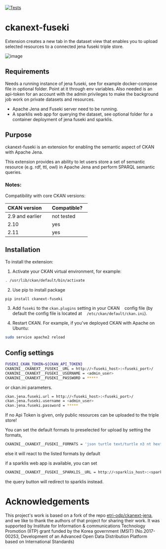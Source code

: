 [![Tests](https://github.com/Mat-O-Lab/ckanext-fuseki/actions/workflows/test.yml/badge.svg)](https://github.com/Mat-O-Lab/ckanext-fuseki/actions/workflows/test.yml)

# ckanext-fuseki

Extension creates a new tab in the dataset view that enables you to upload selected resources to a connected jena fuseki triple store. 

![image](ckan-fuseki.png)

## Requirements
Needs a running instance of jena fuseki, see for example docker-compose file in optional folder. 
Point at it through env variables. Also needed is an api-token for an account with the admin privileges to make the background job work on private datasets and resources.

* Apache Jena and Fuseki server need to be running.
* <optional> A sparklis web app for querying the dataset, see optional folder for a container deployment of jena fuseki and sparklis.

## Purpose

ckanext-fuseki is an extension for enabling the semantic aspect of CKAN with Apache Jena.

This extension provides an ability to let users store a set of semantic resource (e.g. rdf, ttl, owl) in Apache Jena and perform SPARQL semantic queries.

### Notes:

Compatibility with core CKAN versions:

| CKAN version    | Compatible?   |
| --------------- | ------------- |
| 2.9 and earlier  | not tested    |
| 2.10             | yes    |
| 2.11            | yes    |


## Installation

To install the extension:

1. Activate your CKAN virtual environment, for example:
```bash
. /usr/lib/ckan/default/bin/activate
```
2. Use pip to install package
```bash
pip install ckanext-fuseki
```
3. Add `fuseki` to the `ckan.plugins` setting in your CKAN
   config file (by default the config file is located at
   `/etc/ckan/default/ckan.ini`).

4. Restart CKAN. For example, if you've deployed CKAN with Apache on Ubuntu:
```bash
sudo service apache2 reload
```

## Config settings

```bash
FUSEKI_CKAN_TOKEN=${CKAN_API_TOKEN}
CKANINI__CKANEXT__FUSEKI__URL = http://<fuseki_host>:<fuseki_port>/
CKANINI__CKANEXT__FUSEKI__USERNAME = <admin_user>
CKANINI__CKANEXT__FUSEKI__PASSWORD = *****
```
or ckan.ini parameters.
```bash
ckan.jena.fuseki.url = http://<fuseki_host>:<fuseki_port>/
ckan.jena.fuseki.username = <admin_user>
ckan.jena.fuseki.password = *****
```
If no Api Token is given, only public resources can be uploaded to the triple store!

You can set the default formats to preselected for upload by setting the formats,
```bash
CKANINI__CKANEXT__FUSEKI__FORMATS = 'json turtle text/turtle n3 nt hext trig longturtle xml json-ld ld+json'
```
else it will react to the listed formats by default

if a sparklis web app is available, you can set
```bash
CKANINI__CKANEXT__FUSEKI__SPARKLIS__URL = http://<sparklis_host>:<sparklis_port>/
```
the query button will redirect to sparklis instead.

# Acknowledgements

This project's work is based on a fork of the repo [etri-odp/ckanext-jena](https://github.com/etri-odp/ckanext-jena), and we like to thank the authors of that project for sharing their work.
It was supported by Institute for Information & communications Technology Promotion (IITP) grant funded by the Korea government (MSIT) (No.2017-00253, Development of an Advanced Open Data Distribution Platform based on International Standards)
